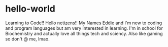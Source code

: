 # hello-world
Learning to Code!!
Hello netizens!!
My Names Eddie and I'm new to coding and program languages but am very interested in learning.
I'm in school for Biochemistry and actually love all things tech and sciency. Also like gaming so don't @ me, lmao.
